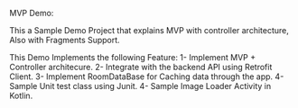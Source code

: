 MVP Demo:

This a Sample Demo Project that explains MVP with controller architecture, Also with Fragments Support.

This Demo Implements the following Feature: 
	1- Implement MVP + Controller architecure. 
	2- Integrate with the backend API using Retrofit Client. 
	3- Implement RoomDataBase for Caching data through the app. 4- Sample Unit test class using Junit.
	4- Sample Image Loader Activity in Kotlin.
